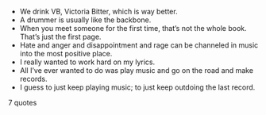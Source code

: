  - We drink VB, Victoria Bitter, which is way better.
 - A drummer is usually like the backbone.
 - When you meet someone for the first time, that’s not the whole book. That’s just the first page.
 - Hate and anger and disappointment and rage can be channeled in music into the most positive place.
 - I really wanted to work hard on my lyrics.
 - All I’ve ever wanted to do was play music and go on the road and make records.
 - I guess to just keep playing music; to just keep outdoing the last record.

7 quotes